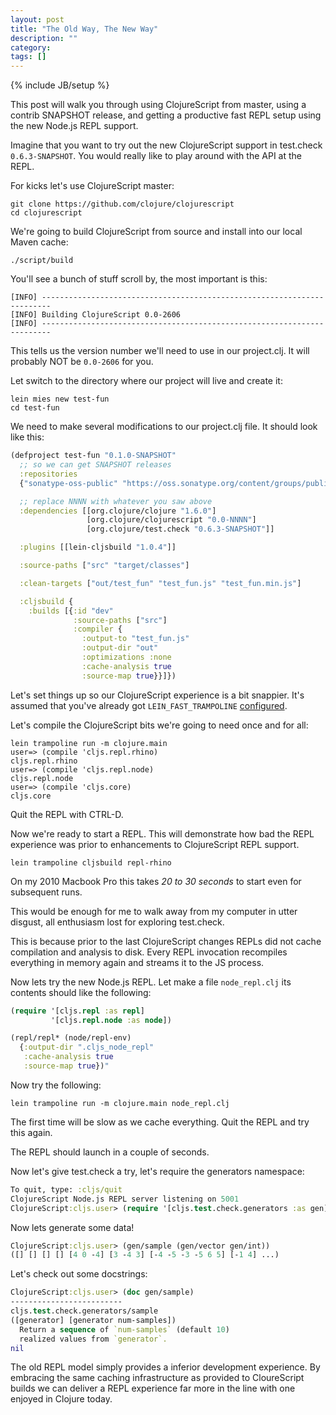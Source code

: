 ```yaml
---
layout: post
title: "The Old Way, The New Way"
description: ""
category: 
tags: []
---
```

{% include JB/setup %}

This post will walk you through using ClojureScript from master, using
a contrib SNAPSHOT release, and getting a productive fast REPL setup
using the new Node.js REPL support.

Imagine that you want to try out the new ClojureScript support in
test.check `0.6.3-SNAPSHOT`. You would really like to play around with
the API at the REPL.

For kicks let's use ClojureScript master:

```
git clone https://github.com/clojure/clojurescript
cd clojurescript
```

We're going to build ClojureScript from source and install into our
local Maven cache:

```
./script/build
```

You'll see a bunch of stuff scroll by, the most important is this:

```
[INFO] ------------------------------------------------------------------------
[INFO] Building ClojureScript 0.0-2606
[INFO] ------------------------------------------------------------------------
```

This tells us the version number we'll need to use in our
project.clj. It will probably NOT be `0.0-2606` for you.

Let switch to the directory where our project will live and create it:

```
lein mies new test-fun
cd test-fun
```

We need to make several modifications to our project.clj file.
It should look like this:

```clj
(defproject test-fun "0.1.0-SNAPSHOT"
  ;; so we can get SNAPSHOT releases
  :repositories 
  {"sonatype-oss-public" "https://oss.sonatype.org/content/groups/public/"}

  ;; replace NNNN with whatever you saw above
  :dependencies [[org.clojure/clojure "1.6.0"]
                 [org.clojure/clojurescript "0.0-NNNN"]
                 [org.clojure/test.check "0.6.3-SNAPSHOT"]]

  :plugins [[lein-cljsbuild "1.0.4"]]

  :source-paths ["src" "target/classes"]

  :clean-targets ["out/test_fun" "test_fun.js" "test_fun.min.js"]

  :cljsbuild {
    :builds [{:id "dev"
              :source-paths ["src"]
              :compiler {
                :output-to "test_fun.js"
                :output-dir "out"
                :optimizations :none
                :cache-analysis true                
                :source-map true}}]})
```

Let's set things up so our ClojureScript experience is a bit
snappier. It's assumed that you've already got `LEIN_FAST_TRAMPOLINE`
[configured](http://swannodette.github.io/2014/12/22/waitin/).

Let's compile the ClojureScript bits we're going to need once
and for all:

```
lein trampoline run -m clojure.main
user=> (compile 'cljs.repl.rhino)
cljs.repl.rhino
user=> (compile 'cljs.repl.node)
cljs.repl.node
user=> (compile 'cljs.core)
cljs.core
```

Quit the REPL with CTRL-D.

Now we're ready to start a REPL. This will demonstrate how bad
the REPL experience was prior to enhancements to ClojureScript
REPL support.

```
lein trampoline cljsbuild repl-rhino
```

On my 2010 Macbook Pro this takes *20 to 30 seconds* to start even for
subsequent runs.

This would be enough for me to walk away from my computer in utter
disgust, all enthusiasm lost for exploring test.check.

This is because prior to the last ClojureScript changes REPLs did
not cache compilation and analysis to disk. Every REPL invocation
recompiles everything in memory again and streams it to the JS
process.

Now lets try the new Node.js REPL. Let make a file `node_repl.clj`
its contents should like the following:

```clj
(require '[cljs.repl :as repl] 
         '[cljs.repl.node :as node]) 

(repl/repl* (node/repl-env) 
  {:output-dir ".cljs_node_repl" 
   :cache-analysis true 
   :source-map true})"
```

Now try the following:

```
lein trampoline run -m clojure.main node_repl.clj
```

The first time will be slow as we cache everything. Quit the
REPL and try this again.

The REPL should launch in a couple of seconds.

Now let's give test.check a try, let's require the generators namespace:

```clj
To quit, type: :cljs/quit
ClojureScript Node.js REPL server listening on 5001
ClojureScript:cljs.user> (require '[cljs.test.check.generators :as gen])
```

Now lets generate some data!

```clj
ClojureScript:cljs.user> (gen/sample (gen/vector gen/int))
([] [] [] [] [4 0 -4] [3 -4 3] [-4 -5 -3 -5 6 5] [-1 4] ...)
```

Let's check out some docstrings:

```clj
ClojureScript:cljs.user> (doc gen/sample)
-------------------------
cljs.test.check.generators/sample
([generator] [generator num-samples])
  Return a sequence of `num-samples` (default 10)
  realized values from `generator`.
nil
```

The old REPL model simply provides a inferior development
experience. By embracing the same caching infrastructure as provided
to CloureScript builds we can deliver a REPL experience far
more in the line with one enjoyed in Clojure today.

